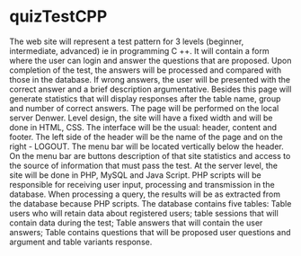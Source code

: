 # quizTestCPP
The web site will represent a test pattern for 3 levels (beginner, intermediate, advanced) ie in programming C ++. It will contain a form where the user can login and answer the questions that are proposed. Upon completion of the test, the answers will be processed and compared with those in the database. If wrong answers, the user will be presented with the correct answer and a brief description argumentative. Besides this page will generate statistics that will display responses after the table name, group and number of correct answers. The page will be performed on the local server Denwer. Level design, the site will have a fixed width and will be done in HTML, CSS. The interface will be the usual: header, content and footer. The left side of the header will be the name of the page and on the right - LOGOUT. The menu bar will be located vertically below the header. On the menu bar are buttons description of that site statistics and access to the source of information that must pass the test. At the server level, the site will be done in PHP, MySQL and Java Script. PHP scripts will be responsible for receiving user input, processing and transmission in the database. When processing a query, the results will be as extracted from the database because PHP scripts. The database contains five tables: Table users who will retain data about registered users; table sessions that will contain data during the test; Table answers that will contain the user answers; Table contains questions that will be proposed user questions and argument and table variants response.
